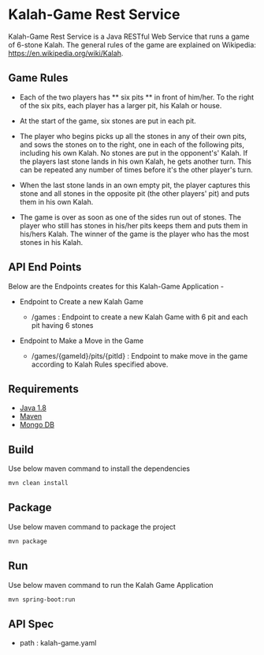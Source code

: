 # Kalah-Game Rest Service

Kalah-Game Rest Service is a Java RESTful Web Service that runs a game of 6-stone Kalah. The general rules
of the game are explained on Wikipedia: https://en.wikipedia.org/wiki/Kalah.

## Game Rules

* Each of the two players has ** six pits ** in front of him/her. To the right of the six pits, each player has a larger pit, his
Kalah or house.

* At the start of the game, six stones are put in each pit.

* The player who begins picks up all the stones in any of their own pits, and sows the stones on to the right, one in
each of the following pits, including his own Kalah. No stones are put in the opponent's' Kalah. If the players last
stone lands in his own Kalah, he gets another turn. This can be repeated any number of times before it's the other
player's turn.

* When the last stone lands in an own empty pit, the player captures this stone and all stones in the opposite pit (the
other players' pit) and puts them in his own Kalah.

* The game is over as soon as one of the sides run out of stones. The player who still has stones in his/her pits keeps
them and puts them in his/hers Kalah. The winner of the game is the player who has the most stones in his Kalah.


## API End Points
Below are the Endpoints creates for this Kalah-Game Application - 

+ Endpoint to Create a new Kalah Game
    - /games : Endpoint to create a new Kalah Game with 6 pit and each pit having 6 stones

+ Endpoint to Make a Move in the Game
    - /games/{gameId}/pits/{pitId} : Endpoint to make move in the game according to Kalah Rules specified above.

## Requirements

* [Java 1.8](https://www.oracle.com/java/)
* [Maven](https://maven.apache.org/)
* [Mongo DB](https://www.mongodb.com/)


## Build

Use below maven command to install the dependencies

```bash
mvn clean install
```

## Package
Use below maven command to package the project
```bash
mvn package
```
## Run
Use below maven command to run the Kalah Game Application
```bash
mvn spring-boot:run
```

## API Spec
+ path : kalah-game.yaml
    




